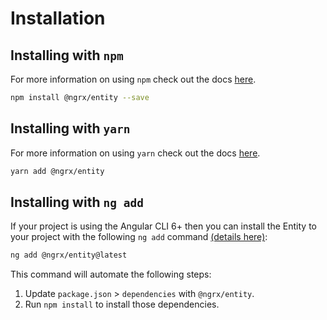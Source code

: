 # Installation

## Installing with `npm`

For more information on using `npm` check out the docs <a href="https://docs.npmjs.com/cli/install" target="_blank">here</a>.

```sh
npm install @ngrx/entity --save
```

## Installing with `yarn`

For more information on using `yarn` check out the docs <a href="https://yarnpkg.com/getting-started/usage#installing-all-the-dependencies" target="_blank">here</a>.

```sh
yarn add @ngrx/entity
```

## Installing with `ng add`

If your project is using the Angular CLI 6+ then you can install the Entity to your project with the following `ng add` command <a href="https://angular.io/cli/add" target="_blank">(details here)</a>:

```sh
ng add @ngrx/entity@latest
```

This command will automate the following steps:

1. Update `package.json` > `dependencies` with `@ngrx/entity`.
2. Run `npm install` to install those dependencies. 

